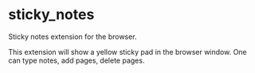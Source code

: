 sticky_notes
============

Sticky notes extension for the browser.

This extension will show a yellow sticky pad in the browser window. One can type notes,
add pages, delete pages.


